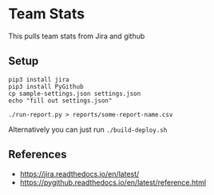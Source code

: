 # Team Stats

This pulls team stats from Jira and github

## Setup

```shell
pip3 install jira
pip3 install PyGithub
cp sample-settings.json settings.json
echo "fill out settings.json"
```

`./run-report.py > reports/some-report-name.csv`

Alternatively you can just run `./build-deploy.sh`

## References

* https://jira.readthedocs.io/en/latest/
* https://pygithub.readthedocs.io/en/latest/reference.html